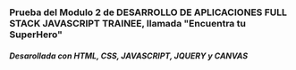 ### Prueba del Modulo 2 de DESARROLLO DE APLICACIONES FULL STACK JAVASCRIPT TRAINEE, llamada "Encuentra tu SuperHero"
##### Desarollada con HTML, CSS, JAVASCRIPT, JQUERY y CANVAS
